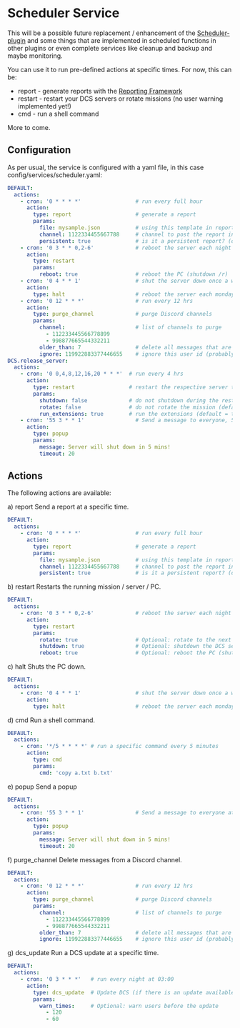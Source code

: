# Scheduler Service
This will be a possible future replacement / enhancement of the [Scheduler-plugin](../../plugins/scheduler/README.md) 
and some things that are implemented in scheduled functions in other plugins or even complete services like cleanup and 
backup and maybe monitoring.<br>

You can use it to run pre-defined actions at specific times. For now, this can be:
- report - generate reports with the [Reporting Framework](../../reports/README.md)
- restart - restart your DCS servers or rotate missions (no user warning implemented yet!)
- cmd - run a shell command
 
More to come.

## Configuration
As per usual, the service is configured with a yaml file, in this case config/services/scheduler.yaml:
```yaml
DEFAULT:
  actions:
    - cron: '0 * * * *'                 # run every full hour
      action:
        type: report                    # generate a report
        params:
          file: mysample.json           # using this template in reports/scheduler
          channel: 1122334455667788     # channel to post the report in
          persistent: true              # is it a persistent report? (default = true)
    - cron: '0 3 * * 0,2-6'             # reboot the server each night but Monday at 03:00
      action:
        type: restart                   
        params:
          reboot: true                  # reboot the PC (shutdown /r)
    - cron: '0 4 * * 1'                 # shut the server down once a week on Monday
      action:
        type: halt                      # reboot the server each monday night at 03:00
    - cron: '0 12 * * *'                # run every 12 hrs
      action:
        type: purge_channel             # purge Discord channels
        params:
          channel:                      # list of channels to purge
            - 112233445566778899
            - 998877665544332211
          older_than: 7                 # delete all messages that are older than 7 days
          ignore: 119922883377446655    # ignore this user id (probably the bots)
DCS.release_server:
  actions:
    - cron: '0 0,4,8,12,16,20 * * *'  # run every 4 hrs
      action:
        type: restart                 # restart the respective server that is linked to this instance
        params:
          shutdown: false             # do not shutdown during the restart (default = false)
          rotate: false               # do not rotate the mission (default = false)
          run_extensions: true        # run the extensions (default = true)
    - cron: '55 3 * * 1'                # Send a message to everyone, 5 mins prior to the shutdown
      action:
        type: popup                     
        params:
          message: Server will shut down in 5 mins!
          timeout: 20
```

## Actions
The following actions are available:

a) report
Send a report at a specific time.
```yaml
DEFAULT:
  actions:
    - cron: '0 * * * *'                 # run every full hour
      action:
        type: report                    # generate a report
        params:
          file: mysample.json           # using this template in reports/scheduler
          channel: 1122334455667788     # channel to post the report in
          persistent: true              # is it a persistent report? (default = true)
```

b) restart
Restarts the running mission / server / PC.
```yaml
DEFAULT:
  actions:
    - cron: '0 3 * * 0,2-6'             # reboot the server each night but Monday at 03:00
      action:
        type: restart                   
        params:
          rotate: true                  # Optional: rotate to the next mission
          shutdown: true                # Optional: shutdown the DCS server
          reboot: true                  # Optional: reboot the PC (shutdown /r)
```

c) halt
Shuts the PC down.
```yaml
DEFAULT:
  actions:
    - cron: '0 4 * * 1'                 # shut the server down once a week on Monday
      action:
        type: halt                      # reboot the server each monday night at 03:00
```

d) cmd
Run a shell command.
```yaml
DEFAULT:
  actions:
    - cron: '*/5 * * * *' # run a specific command every 5 minutes
      action:
        type: cmd
        params:
          cmd: 'copy a.txt b.txt'
```

e) popup
Send a popup
```yaml
DEFAULT:
  actions:
    - cron: '55 3 * * 1'                # Send a message to everyone at Mo, 03:55h
      action:
        type: popup                     
        params:
          message: Server will shut down in 5 mins!
          timeout: 20
```

f) purge_channel
Delete messages from a Discord channel.
```yaml
DEFAULT:
  actions:
    - cron: '0 12 * * *'                # run every 12 hrs
      action:
        type: purge_channel             # purge Discord channels
        params:
          channel:                      # list of channels to purge
            - 112233445566778899
            - 998877665544332211
          older_than: 7                 # delete all messages that are older than 7 days
          ignore: 119922883377446655    # ignore this user id (probably the bots)
```

g) dcs_update
Run a DCS update at a specific time.
```yaml
DEFAULT:
  actions:
    - cron: '0 3 * * *'   # run every night at 03:00
      action:
        type: dcs_update  # Update DCS (if there is an update available)
        params:
          warn_times:     # Optional: warn users before the update
            - 120
            - 60
```
